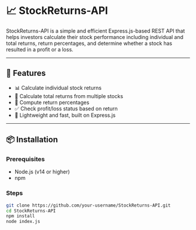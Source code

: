 # 📈 StockReturns-API

StockReturns-API is a simple and efficient Express.js-based REST API that helps investors calculate their stock performance including individual and total returns, return percentages, and determine whether a stock has resulted in a profit or a loss.

---

## 🚀 Features

- 📊 Calculate individual stock returns
- 💼 Calculate total returns from multiple stocks
- 🔢 Compute return percentages
- ✅ Check profit/loss status based on return
- 🧮 Lightweight and fast, built on Express.js

---

## 📦 Installation

### Prerequisites
- Node.js (v14 or higher)
- npm

### Steps

```bash
git clone https://github.com/your-username/StockReturns-API.git
cd StockReturns-API
npm install
node index.js

